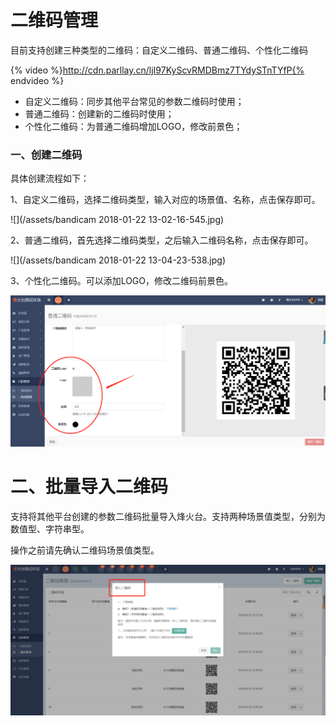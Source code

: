 # 二维码管理

目前支持创建三种类型的二维码：自定义二维码、普通二维码、个性化二维码  

{% video %}http://cdn.parllay.cn/ljI97KyScvRMDBmz7TYdySTnTYfP{% endvideo %}

* 自定义二维码：同步其他平台常见的参数二维码时使用；
* 普通二维码：创建新的二维码时使用；
* 个性化二维码：为普通二维码增加LOGO，修改前景色；  

### 一、创建二维码

具体创建流程如下：

1、自定义二维码，选择二维码类型，输入对应的场景值、名称，点击保存即可。  

![](/assets/bandicam 2018-01-22 13-02-16-545.jpg)

2、普通二维码，首先选择二维码类型，之后输入二维码名称，点击保存即可。  

![](/assets/bandicam 2018-01-22 13-04-23-538.jpg)

3、个性化二维码。可以添加LOGO，修改二维码前景色。  

![](/assets/1516597586%281%29.png)

# 二、批量导入二维码

支持将其他平台创建的参数二维码批量导入烽火台。支持两种场景值类型，分别为数值型、字符串型。

操作之前请先确认二维码场景值类型。  

![](/assets/1522297553.jpg)



